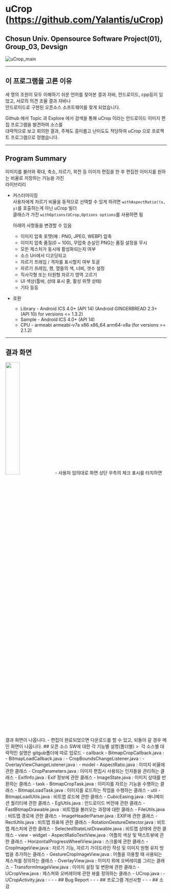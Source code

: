 uCrop (https://github.com/Yalantis/uCrop)
===========
Chosun Univ. Opensource Software Project(01), Group_03, Devsign
------------
![uCrop_main](https://github.com/Yalantis/uCrop/blob/master/preview.gif)
- - -
## 이 프로그램을 고른 이유
 세 명의 조원이 모두 이해하기 쉬운 언어를 찾아본 결과 자바, 안드로이드, cpp등이 있었고, 서로의 의견 조율 결과 자바나  
 안드로이드로 구현된 오픈소스 소프트웨어를 찾게 되었습니다.  
 
 Github 에서 Topic 과 Explore 에서 검색을 통해 uCrop 이라는 안드로이드 이미지 편집 프로그램을 발견하여 소스를  
 대략적으로 보고 회의한 결과, 주제도 흥미롭고 난이도도 적당하여 uCrop 으로 프로젝트 프로그램으로 정했습니다.
 - - -
## Program Summary
이미지를 불러와 확대, 축소, 자르기, 회전 등 이미지 편집을 한 후 편집한 이미지를 원하는 비율로 저장하는 기능을 가진   
라이브리리  
- 커스터마이징  
  사용자에게 자르기 비율을 동적으로 선택할 수 있게 하려면 `withAspectRatio((x, y)`를 호출하는게 아닌 uCrop 빌더   
  클래스가 가진 `withOptions(UCrop,Options options`를 사용하면 됨
  
  아래의 사항들을 변경할 수 있음  
  - 이미지 압축 포맷(예 : PNG, JPEG, WEBP) 압축
  - 이미지 압축 품질(0 ~ 100), 무압축 손실인 PNG는 품질 설정을 무시
  - 모든 제스처가 동시에 활성화되는지 여부
  - 소스 Uri에서 디코딩되고
  - 자르기 프레임 / 격자를 표시할지 여부 토글
  - 자르기 프레임, 행, 열들의 색, 너비, 갯수 설정
  - 직사각형 또는 타원형 자르기 영역 고르기
  - UI 색상(툴바, 상태 표시 줄, 활성 위젯 상태)
  - 기타 등등  
- 호환
  - Library - Android ICS 4.0+ (API 14) (Android GINGERBREAD 2.3+ (API 10) for versions <= 1.3.2)
  - Sample - Android ICS 4.0+ (API 14)
  - CPU - armeabi armeabi-v7a x86 x86_64 arm64-v8a (for versions >= 2.1.2)
- - -

## 결과 화면
<img src="https://github.com/ReDvGaMe/chosun_OSSW_devsign/blob/KJY/image/result.PNG?raw=true" width="30%">
- 사용자 임의대로 화면 상단 우측의 체크 표시를 터치하면 결과 화면이 나옵니다.
- 편집이 완료되었으면 다운로드를 할 수 있고, 되돌아 갈 경우 메인 화면이 나옵니다.
## 오픈 소스 SW에 대한 각 기능별 설명(폴더별)
>  각 소스별 대략적인 설명은 gitgub폴더에 따로 업로드
- callback
  - BitmapCropCallback.java :
  - BitmapLoadCallback.java : 
  - CropBoundsChangeListener.java : 
  - OverlayViewChangeListener.java : 
- model
  - AspectRatio.java : 이미지 비율에 관한 클래스
  - CropParameters.java : 이미지 편집시 사용되는 인자들을 관리하는 클래스
  - ExifInfo.java : Exif 정보에 관한 클래스
  - ImageState.java : 이미지 상태를 반환하는 클래스
- task
  - BitmapCropTask.java : 이미지를 자르는 기능을 수행하는 클래스
  - BitmapLoadTask.java : 이미지를 로드하는 작업을 수행하는 클래스
- util
  - BitmapLoadUtils.java :  비트맵 로드에 관한 클래스
  - CubicEasing.java : 애니메이션 퀄리티에 관한 클래스
  - EglUtils.java : 안드로이드 버전에 관한 클래스
  - FastBitmapDrawable.java : 비트맵을 불러오는 과정에 대한 클래스
  - FileUtils.java : 비트맵 경로에 관한 클래스
  - ImageHeaderParser.java : EXIF에 관한 클래스
  - RectUtils.java : 비트맵 좌표에 관한 클래스
  - RotationGestureDetector.java : 비트맵 제스처에 관한 클래스
  - SelectedStateListDrawable.java : 비트맵 상태에 관한 클래스
- view
  - widget
    - AspectRatioTextView.java : 어플의 색상 및 텍스트뷰에 관한 클래스
    - HorizontalProgressWheelView.java : 스크롤에 관한 클래스
  - CropImageView.java : 자르기 기능, 자르기 가이드라인 작성 및 이미지 원형 유지 방법을 추가하는 클래스
  - GestureCropImageView.java : 어플을 이용할 때 사용되는 제스쳐를 정의하는 클래스
  - OverlayView.java : 이미지 위에 오버레이를 그리는 클래스
  - TransformImageView.java : 이미지 설정 및 변환에 관한 클래스
  - UCropView.java : 제스쳐와 오버레이에 관한 뷰를 정의하는 클래스
- UCrop.java : 
- UCropActivity.java : 
- - -
## Bug Report
- - -
## 프로그램 개선사항
- - -
## 소감

